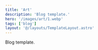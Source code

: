 ```yaml
---
title: 'Art'
description: 'Blog template.'
hero: '/images/art/1.webp'
tags: ['blog']
layout: '@/layouts/TemplateLayout.astro'
---
```


Blog template.
